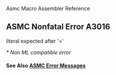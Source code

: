 Asmc Macro Assembler Reference

## ASMC Nonfatal Error A3016

literal expected after '='

_* Non ML compatible error_

#### See Also [ASMC Error Messages](readme.md)